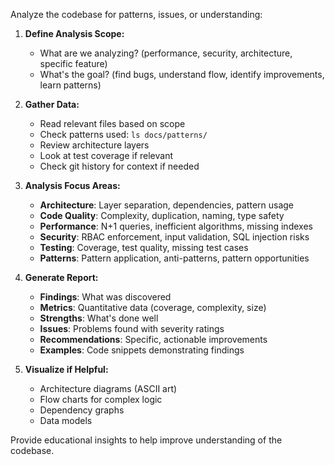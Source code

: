 Analyze the codebase for patterns, issues, or understanding:

1. **Define Analysis Scope:**
   - What are we analyzing? (performance, security, architecture, specific feature)
   - What's the goal? (find bugs, understand flow, identify improvements, learn patterns)

2. **Gather Data:**
   - Read relevant files based on scope
   - Check patterns used: `ls docs/patterns/`
   - Review architecture layers
   - Look at test coverage if relevant
   - Check git history for context if needed

3. **Analysis Focus Areas:**
   - **Architecture**: Layer separation, dependencies, pattern usage
   - **Code Quality**: Complexity, duplication, naming, type safety
   - **Performance**: N+1 queries, inefficient algorithms, missing indexes
   - **Security**: RBAC enforcement, input validation, SQL injection risks
   - **Testing**: Coverage, test quality, missing test cases
   - **Patterns**: Pattern application, anti-patterns, pattern opportunities

4. **Generate Report:**
   - **Findings**: What was discovered
   - **Metrics**: Quantitative data (coverage, complexity, size)
   - **Strengths**: What's done well
   - **Issues**: Problems found with severity ratings
   - **Recommendations**: Specific, actionable improvements
   - **Examples**: Code snippets demonstrating findings

5. **Visualize if Helpful:**
   - Architecture diagrams (ASCII art)
   - Flow charts for complex logic
   - Dependency graphs
   - Data models

Provide educational insights to help improve understanding of the codebase.
